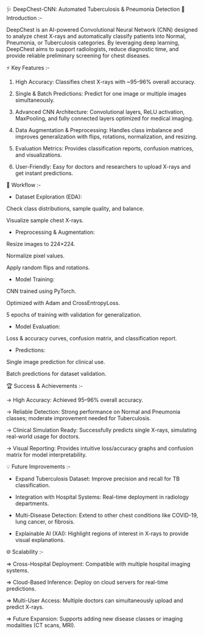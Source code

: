 🩺 DeepChest-CNN: Automated Tuberculosis & Pneumonia Detection
🌟 Introduction :-

DeepChest is an AI-powered Convolutional Neural Network (CNN) designed to analyze chest X-rays and automatically classify patients into Normal, Pneumonia, or Tuberculosis categories.
By leveraging deep learning, DeepChest aims to support radiologists, reduce diagnostic time, and provide reliable preliminary screening for chest diseases.

⚡ Key Features :-

1) High Accuracy: Classifies chest X-rays with ~95–96% overall accuracy.

2) Single & Batch Predictions: Predict for one image or multiple images simultaneously.

3) Advanced CNN Architecture: Convolutional layers, ReLU activation, MaxPooling, and fully connected layers optimized for medical imaging.

4) Data Augmentation & Preprocessing: Handles class imbalance and improves generalization with flips, rotations, normalization, and resizing.

5) Evaluation Metrics: Provides classification reports, confusion matrices, and visualizations.

6) User-Friendly: Easy for doctors and researchers to upload X-rays and get instant predictions.
   

🚀 Workflow :-

- Dataset Exploration (EDA):

Check class distributions, sample quality, and balance.

Visualize sample chest X-rays.

- Preprocessing & Augmentation:

Resize images to 224×224.

Normalize pixel values.

Apply random flips and rotations.

- Model Training:

CNN trained using PyTorch.

Optimized with Adam and CrossEntropyLoss.

5 epochs of training with validation for generalization.

- Model Evaluation:

Loss & accuracy curves, confusion matrix, and classification report.

- Predictions:

Single image prediction for clinical use.

Batch predictions for dataset validation.


🏆 Success & Achievements :-

 -> High Accuracy: Achieved 95–96% overall accuracy.

 -> Reliable Detection: Strong performance on Normal and Pneumonia classes; moderate improvement needed for Tuberculosis.

 -> Clinical Simulation Ready: Successfully predicts single X-rays, simulating real-world usage for doctors.

 -> Visual Reporting: Provides intuitive loss/accuracy graphs and confusion matrix for model interpretability.


💡 Future Improvements :-

 + Expand Tuberculosis Dataset: Improve precision and recall for TB classification.

 + Integration with Hospital Systems: Real-time deployment in radiology departments.

 + Multi-Disease Detection: Extend to other chest conditions like COVID-19, lung cancer, or fibrosis.

 + Explainable AI (XAI): Highlight regions of interest in X-rays to provide visual explanations.


🌐 Scalability :-

 => Cross-Hospital Deployment: Compatible with multiple hospital imaging systems.

 => Cloud-Based Inference: Deploy on cloud servers for real-time predictions.

 => Multi-User Access: Multiple doctors can simultaneously upload and predict X-rays.

 => Future Expansion: Supports adding new disease classes or imaging modalities (CT scans, MRI).

